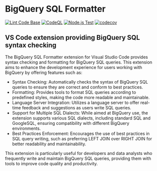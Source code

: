 # BigQuery SQL Formatter

[![Lint Code Base](https://github.com/sean-conkie/BigQuerySQLFormatter-extension/actions/workflows/super-linter.yml/badge.svg)](https://github.com/sean-conkie/BigQuerySQLFormatter-extension/actions/workflows/super-linter.yml)
[![CodeQL](https://github.com/sean-conkie/BigQuerySQLFormatter-extension/actions/workflows/codeql.yml/badge.svg)](https://github.com/sean-conkie/BigQuerySQLFormatter-extension/actions/workflows/codeql.yml)
[![Node.js Test](https://github.com/sean-conkie/BigQuerySQLFormatter-extension/actions/workflows/node.js.yml/badge.svg)](https://github.com/sean-conkie/BigQuerySQLFormatter-extension/actions/workflows/node.js.yml)
[![codecov](https://codecov.io/gh/sean-conkie/BigQuerySQLFormatter-extension/graph/badge.svg?token=ZOM3PNJ2SL)](https://codecov.io/gh/sean-conkie/BigQuerySQLFormatter-extension)

## VS Code extension providing BigQuery SQL syntax checking

The BigQuery SQL Formatter extension for Visual Studio Code provides syntax checking and formatting for BigQuery SQL
queries. This extension aims to enhance the development experience for users working with BigQuery by offering features
such as:

* Syntax Checking: Automatically checks the syntax of BigQuery SQL queries to ensure they are correct and conform to
best practices.
* Formatting: Provides tools to format SQL queries according to predefined styles, making the code more readable and
maintainable.
* Language Server Integration: Utilizes a language server to offer real-time feedback and suggestions as users write SQL
queries.
* Support for Multiple SQL Dialects: While aimed at BigQuery use, the extension supports various SQL dialects, including
standard SQL and GoogleSQL, ensuring compatibility with different BigQuery environments.
* Best Practices Enforcement: Encourages the use of best practices in SQL query writing, such as preferring LEFT JOIN
over RIGHT JOIN for better readability and maintainability.

This extension is particularly useful for developers and data analysts who frequently write and maintain BigQuery SQL
queries, providing them with tools to improve code quality and productivity.
